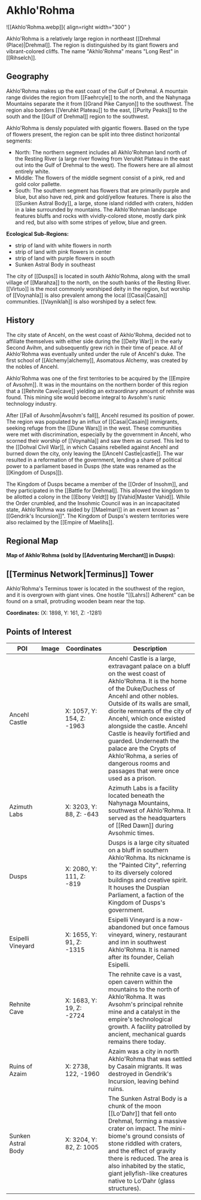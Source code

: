 # Akhlo'Rohma

![[Akhlo'Rohma.webp]]{ align=right width="300" }

Akhlo'Rohma is a relatively large region in northeast [[Drehmal (Place)|Drehmal]]. The region is distinguished by its giant flowers and vibrant-colored cliffs. The name "Akhlo'Rohma" means "Long Rest" in [[Rihselch]].

## Geography

Akhlo'Rohma makes up the east coast of the Gulf of Drehmal. A mountain range divides the region from [[Faehrcyle]] to the north, and the Nahynaga Mountains separate the it from [[Grand Pike Canyon]] to the southwest. The region also borders [[Veruhkt Plateau]] to the east, [[Purity Peaks]] to the south and the [[Gulf of Drehmal]] region to the southwest.

Akhlo'Rohma is densly populated with gigantic flowers. Based on the type of flowers present, the region can be split into three distinct horizontal segments:
- North: The northern segment includes all Akhlo'Rohman land north of the Resting River (a large river flowing from Veruhkt Plateau in the east out into the Gulf of Drehmal to the west). The flowers here are all almost entirely white.
- Middle: The flowers of the middle segment consist of a pink, red and gold color pallette.
- South: The southern segment has flowers that are primarily purple and blue, but also have red, pink and gold/yellow features.
There is also the [[Sunken Astral Body]], a large, stone island riddled with craters, hidden in a lake surrounded by mountains. The Akhlo'Rohman landscape features bluffs and rocks with vividly-colored stone,  mostly dark pink and red, but also with some stripes of yellow, blue and green.

**Ecological Sub-Regions:**
- strip of land with white flowers in north
- strip of land with pink flowers in center
- strip of land with purple flowers in south
- Sunken Astral Body in southeast

The city of [[Dusps]] is located in south Akhlo'Rohma, along with the small village of [[Marahza]] to the north, on the south banks of the Resting River. [[Virtuo]] is the most commonly worshiped deity in the region, but worship of [[Voynahla]] is also prevalent among the local [[Casai|Casain]] communities. [[Vayniklah]] is also worshiped by a select few.

## History

The city state of Ancehl, on the west coast of Akhlo'Rohma, decided not to affiliate themselves with either side during the [[Deity War]] in the early Second Avihm, and subsequently grew rich in their time of peace. All of Akhlo'Rohma was eventually united under the rule of Ancehl's duke. The first school of [[Alchemy|alchemy]], Asomatous Alchemy, was created by the nobles of Ancehl.

Akhlo'Rohma was one of the first territories to be acquired by the [[Empire of Avsohm]]. It was in the mountains on the northern border of this region that a [[Rehnite Cave|cave]] yielding  an extraordinary amount of rehnite was found. This mining site would become integral to Avsohm's runic technology industry.

After [[Fall of Avsohm|Avsohm's fall]], Ancehl resumed its position of power. The region was populated by an influx of [[Casai|Casain]] immigrants, seeking refuge from the [[Dune Wars]] in the west. These communities were met with discrimination, especially by the government in Ancehl, who scorned their worship of [[Voynahla]] and saw them as cursed. This led to the [[Dohval Civil War]], in which Casains rebelled against Ancehl and burned down the city, only leaving the [[Ancehl Castle|castle]]. The war resulted in a reformation of the government, lending a share of political power to a parliament based in Dusps (the state was renamed as the [[Kingdom of Dusps]]).

The Kingdom of Dusps became a member of the [[Order of Insohm]], and they participated in the [[Battle for Drehmal]]. This allowed the kingdom to be allotted a colony in the [[Ebony Veldt]] by [[Vahid|Master Vahid]]. While the Order crumbled, and the Insohmic Council was in an incapacitated state, Akhlo'Rohma was raided by [[Maelmari]] in an event known as "[[Gendrik's Incursion]]". The Kingdom of Dusps's western territories were also reclaimed by the [[Empire of Maelihs]].

## Regional Map

**Map of Akhlo'Rohma (sold by [[Adventuring Merchant]] in Dusps):**

## [[Terminus Network|Terminus]] Tower

Akhlo'Rohma's Terminus tower is located in the southwest of the region, and it is overgrown with giant vines. One hostile "[[Lahrs]] Adherent" can be found on a small, protruding wooden beam near the top.

**Coordinates:** (X: 1898, Y: 161, Z: -1281)

## Points of Interest

| POI | Image | Coordinates | Description |
|-|-|-|-|
| Ancehl Castle |  | X: 1057, Y: 154, Z: -1963 | Ancehl Castle is a large, extravagant palace on a bluff on the west coast of Akhlo'Rohma. It is the home of the Duke/Duchess of Ancehl and other nobles. Outside of its walls are small, diorite remnants of the city of Ancehl, which once existed alongside the castle. Ancehl Castle is heavily fortified and guarded. Underneath the palace are the Crypts of Akhlo'Rohma, a series of dangerous rooms and passages that were once used as a prison. |
| Azimuth Labs |  | X: 3203, Y: 88, Z: -643 | Azimuth Labs is a facility located beneath the Nahynaga Mountains, southwest of Akhlo'Rohma. It served as the headquarters of [[Red Dawn]] during Avsohmic times. |
| Dusps |  | X: 2080, Y: 111, Z: -819 | Dusps is a large city situated on a bluff in southern Akhlo'Rohma. Its nickname is the "Painted City", referring to its diversely colored buildings and creative spirit. It houses the Duspian Parliament, a faction of the Kingdom of Dusps's government. |
| Esipelli Vineyard |  | X: 1655, Y: 91, Z: -1315 | Esipelli Vineyard is a now-abandoned but once famous vineyard, winery, restaurant and inn in southwest Akhlo'Rohma. It is named after its founder, Celiah Esipelli. |
| Rehnite Cave |  | X: 1683, Y: 19, Z: -2724 | The rehnite cave is a vast, open cavern within the mountains to the north of Akhlo'Rohma. It was Avsohm's principal rehnite mine and a catalyst in the empire's technological growth. A facility patrolled by ancient, mechanical guards remains there today. |
| Ruins of Azaim |  | X: 2738, 122, -1960 | Azaim was a city in north Akhlo'Rohma that was settled by Casain migrants. It was destroyed in Gendrik's Incursion, leaving behind ruins. |
| Sunken Astral Body |  | X: 3204, Y: 82, Z: 1005 | The Sunken Astral Body is a chunk of the moon [[Lo'Dahr]] that fell onto Drehmal, forming a massive crater on impact. The mini-biome's ground consists of stone riddled with craters, and the effect of gravity there is reduced. The area is also inhabited by the static, giant jellyfish-like creatures native to Lo'Dahr (glass structures). |


